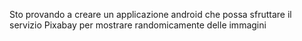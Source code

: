 Sto provando a creare un applicazione android che possa sfruttare il servizio Pixabay per mostrare randomicamente delle immagini 
